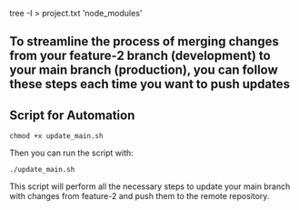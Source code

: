 tree -I > project.txt 'node_modules'

## To streamline the process of merging changes from your feature-2 branch (development) to your main branch (production), you can follow these steps each time you want to push updates

## Script for Automation

```
chmod +x update_main.sh
```

Then you can run the script with:

```
./update_main.sh
```

This script will perform all the necessary steps to update your main branch with changes from feature-2 and push them to the remote repository.
